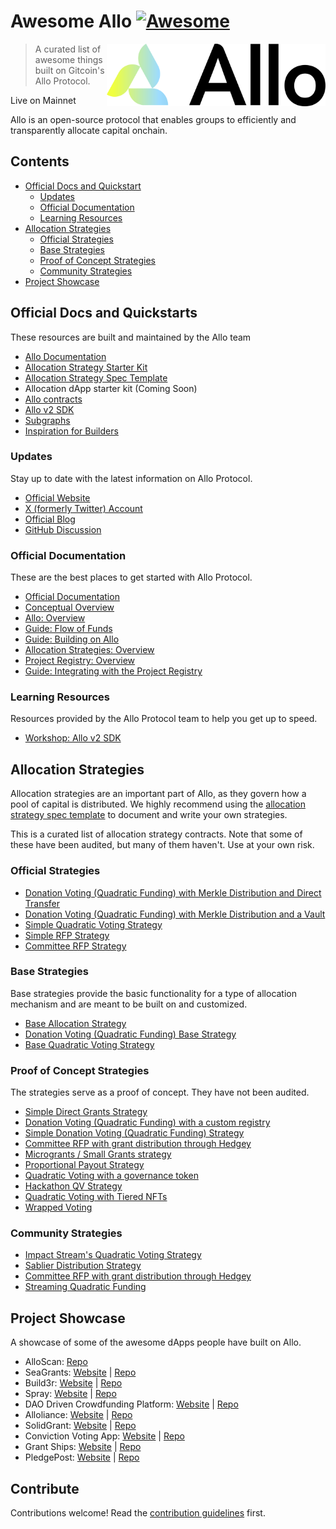 # Awesome Allo [![Awesome](https://awesome.re/badge.svg)](https://awesome.re)

[ <img src="./static/lockup.svg" alt="Logo" width="350" height="100" align="right"> ](https://allo.gitcoin.co/?utm_source=awesome-allo&utm_medium=referral&utm_content=Allo)

> A curated list of awesome things built on Gitcoin&#39;s Allo Protocol.

Live on Mainnet

Allo is an open-source protocol that enables groups to efficiently and transparently allocate capital onchain.

## Contents

- [Official Docs and Quickstart](#official-docs-and-quickstarts)
  - [Updates](#updates)
  - [Official Documentation](#official-documentation)
  - [Learning Resources](#learning-resources)
- [Allocation Strategies](#allocation-strategies)
  - [Official Strategies](#official-strategies)
  - [Base Strategies](#base-strategies)
  - [Proof of Concept Strategies](#proof-of-concept-strategies)
  - [Community Strategies](#community-strategies)
- [Project Showcase](#project-showcase)

## Official Docs and Quickstarts

These resources are built and maintained by the Allo team

- [Allo Documentation](https://docs.allo.gitcoin.co/)
- [Allocation Strategy Starter Kit](https://github.com/allo-protocol/strategy-starter)
- [Allocation Strategy Spec Template](https://github.com/allo-protocol/allo-v2/blob/main/contracts/strategies/SpecTemplate.md)
- Allocation dApp starter kit (Coming Soon)
- [Allo contracts](https://github.com/allo-protocol/allo-v2/tree/main/contracts)
- [Allo v2 SDK](https://github.com/allo-protocol/allo-v2-sdk)
- [Subgraphs](https://github.com/allo-protocol/allo-v2-graph)
- [Inspiration for Builders](https://gitcoin.notion.site/Inspiration-for-builders-dc30da5f05964bdb948b22aba324d4a2)

### Updates

Stay up to date with the latest information on Allo Protocol.

- [ Official Website ](https://allo.gitcoin.co/?utm_source=awesome-allo&utm_medium=referral&utm_content=Allo)
- [ X (formerly Twitter) Account ](https://x.com/alloprotocol)
- [ Official Blog ](https://docs.allo.gitcoin.co/blog)
- [GitHub Discussion](https://github.com/orgs/allo-protocol/discussions)

### Official Documentation

These are the best places to get started with Allo Protocol.

- [Official Documentation](https://docs.allo.gitcoin.co/)
- [Conceptual Overview](https://docs.allo.gitcoin.co/overview)
- [Allo: Overview](https://docs.allo.gitcoin.co/allo)
- [Guide: Flow of Funds](https://docs.allo.gitcoin.co/allo/flow-of-funds)
- [Guide: Building on Allo](https://docs.allo.gitcoin.co/allo/building-on-allo)
- [Allocation Strategies: Overview](https://docs.allo.gitcoin.co/strategies)
- [Project Registry: Overview](https://docs.allo.gitcoin.co/project-registry)
- [Guide: Integrating with the Project Registry](https://docs.allo.gitcoin.co/project-registry/integrating-with-the-project-registry)

### Learning Resources

Resources provided by the Allo Protocol team to help you get up to speed.

- [Workshop: Allo v2 SDK](https://github.com/allo-protocol/allo-sdk-workshop-1)

## Allocation Strategies

Allocation strategies are an important part of Allo, as they govern how a pool
of capital is distributed. We highly recommend using the [allocation strategy
spec
template](https://github.com/allo-protocol/allo-v2/blob/main/contracts/strategies/SpecTemplate.md)
to document and write your own strategies.

This is a curated list of allocation strategy contracts. Note that some of these
have been audited, but many of them haven't. Use at your own risk. 

### Official Strategies

- [Donation Voting (Quadratic Funding) with Merkle Distribution and Direct
    Transfer](https://github.com/allo-protocol/allo-v2/tree/main/contracts/strategies/donation-voting-merkle-distribution-direct-transfer)
- [Donation Voting (Quadratic Funding) with Merkle Distribution and a Vault](https://github.com/allo-protocol/allo-v2/tree/main/contracts/strategies/donation-voting-merkle-distribution-vault)
- [Simple Quadratic Voting Strategy](https://github.com/allo-protocol/allo-v2/tree/main/contracts/strategies/qv-simple)
- [Simple RFP Strategy](https://github.com/allo-protocol/allo-v2/tree/main/contracts/strategies/rfp-simple)
- [Committee RFP Strategy](https://github.com/allo-protocol/allo-v2/tree/main/contracts/strategies/rfp-committee)

### Base Strategies

Base strategies provide the basic functionality for a type of allocation
mechanism and are meant to be built on and customized.

- [Base Allocation Strategy](https://github.com/allo-protocol/allo-v2/blob/main/contracts/strategies/BaseStrategy.sol)
- [Donation Voting (Quadratic Funding) Base Strategy](https://github.com/allo-protocol/allo-v2/tree/main/contracts/strategies/donation-voting-merkle-base)
- [Base Quadratic Voting Strategy](https://github.com/allo-protocol/allo-v2/tree/main/contracts/strategies/qv-base)

### Proof of Concept Strategies

The strategies serve as a proof of concept. They have not been audited.

- [Simple Direct Grants Strategy](https://github.com/allo-protocol/allo-v2/tree/main/contracts/strategies/_poc/direct-grants-simple)
- [Donation Voting (Quadratic Funding) with a custom registry](https://github.com/allo-protocol/allo-v2/tree/main/contracts/strategies/_poc/donation-voting-custom-registry)
- [Simple Donation Voting (Quadratic Funding) Strategy](https://github.com/allo-protocol/allo-v2/tree/main/contracts/strategies/_poc/donation-voting)
- [Committee RFP with grant distribution through Hedgey](https://github.com/allo-protocol/allo-v2/tree/main/contracts/strategies/_poc/hedgey)
- [Microgrants / Small Grants strategy](https://github.com/allo-protocol/allo-v2/tree/main/contracts/strategies/_poc/micro-grants)
- [Proportional Payout Strategy](https://github.com/allo-protocol/allo-v2/tree/main/contracts/strategies/_poc/proportional-payout)
- [Quadratic Voting with a governance token](https://github.com/allo-protocol/allo-v2/tree/main/contracts/strategies/_poc/qv-governance)
- [Hackathon QV Strategy](https://github.com/allo-protocol/allo-v2/tree/main/contracts/strategies/_poc/qv-hackathon)
- [Quadratic Voting with Tiered NFTs](https://github.com/allo-protocol/allo-v2/tree/main/contracts/strategies/_poc/qv-nft-tiered)
- [Wrapped Voting](https://github.com/allo-protocol/allo-v2/tree/main/contracts/strategies/_poc/wrapped-voting-nftmint)

### Community Strategies

- [Impact Stream's Quadratic Voting Strategy](https://github.com/allo-protocol/allo-v2/tree/main/contracts/strategies/_poc/qv-impact-stream)
- [Sablier Distribution Strategy](https://github.com/allo-protocol/allo-v2/tree/main/contracts/strategies/_poc/sablier-v2)
- [Committee RFP with grant distribution through Hedgey](https://github.com/allo-protocol/allo-v2/tree/main/contracts/strategies/_poc/hedgey)
- [Streaming Quadratic Funding](https://github.com/allo-protocol/allo-v2/tree/main/contracts/strategies/_poc/sqf-superfluid)

## Project Showcase

A showcase of some of the awesome dApps people have built on Allo.

- AlloScan: [Repo](https://github.com/allo-protocol/allo-scan)
- SeaGrants: [Website](https://www.seagrants.xyz/) | [Repo](https://github.com/allo-protocol/SeaGrants)
- Build3r: [Website](https://build3r.on.fleek.co/) | [Repo](https://github.com/chrisarevalo11/Build3r)
- Spray: [Website](https://www.spray.cash/) | [Repo](https://github.com/WuBruno/spray.cash)
- DAO Driven Crowdfunding Platform: [Website](https://alexandr-masl.github.io/frontend-gitcoin-alloV2-hackathon/) | [Repo](https://github.com/alexandr-masl/web3-crowdfunding-on-allo-V2)
- Alloliance: [Website](https://alloliance.vercel.app/) | [Repo](https://github.com/Alloliance)
- SolidGrant: [Website](https://solidgrant.click/home) | [Repo](https://github.com/web3senior/solidgrant)
- Conviction Voting App: [Website](https://gardens-v2.vercel.app/gardens) | [Repo](https://github.com/1Hive/gardens-v2)
- Grant Ships: [Website](https://hackmd.io/c_rMYiFOTO2zA4fi4gfASw) | [Repo](https://github.com/DAOmasons/allo-v2/tree/grantShips)
- PledgePost: [Website](https://v2-interface-sigma.vercel.app/) | [Repo](https://github.com/PledgePost/v2Interface)

## Contribute

Contributions welcome! Read the [contribution guidelines](contributing.md) first.
